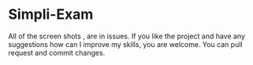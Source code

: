 # Simpli-Exam

All of the screen shots , are in issues. If you like the project and have any suggestions how can I improve my skills, you are welcome. You can pull request and commit changes.
